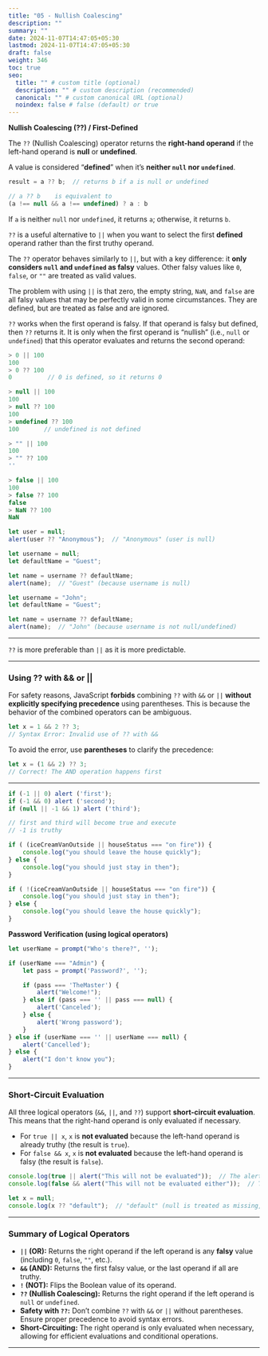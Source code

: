 ```yaml
---
title: "05 - Nullish Coalescing"
description: ""
summary: ""
date: 2024-11-07T14:47:05+05:30
lastmod: 2024-11-07T14:47:05+05:30
draft: false
weight: 346
toc: true
seo:
  title: "" # custom title (optional)
  description: "" # custom description (recommended)
  canonical: "" # custom canonical URL (optional)
  noindex: false # false (default) or true
---
```



**Nullish Coalescing (??) / First-Defined**

The `??` (Nullish Coalescing) operator returns the **right-hand operand** if the left-hand operand is **null** or **undefined**.

A value is considered “**defined**” when it’s **neither `null` nor `undefined`**.

```js
result = a ?? b;  // returns b if a is null or undefined

// a ?? b    is equivalent to
(a !== null && a !== undefined) ? a : b
```

If `a` is neither `null` nor `undefined`, it returns `a`; otherwise, it returns `b`.

`??` is a useful alternative to `||` when you want to select the first **defined** operand rather than the first truthy operand.

The `??` operator behaves similarly to `||`, but with a key difference: it **only considers `null` and `undefined` as falsy** values. Other falsy values like `0`, `false`, or `""` are treated as valid values.

The problem with using `||` is that zero, the empty string, `NaN`, and `false` are all falsy values that may be perfectly valid in some circumstances. They are defined, but are treated as false and are ignored.

`??` works when the first operand is falsy. If that operand is falsy but defined, then `??` returns it. It is only when the first operand is “nullish” (i.e., `null` or `undefined`) that this operator evaluates and returns the second operand:

```js
> 0 || 100
100
> 0 ?? 100
0          // 0 is defined, so it returns 0

> null || 100
100
> null ?? 100
100
> undefined ?? 100
100       // undefined is not defined

> "" || 100
100
> "" ?? 100
''

> false || 100
100
> false ?? 100
false
> NaN ?? 100
NaN
```

```js
let user = null;
alert(user ?? "Anonymous");  // "Anonymous" (user is null)
```

```js
let username = null;
let defaultName = "Guest";

let name = username ?? defaultName;
alert(name);  // "Guest" (because username is null)
```

```js
let username = "John";
let defaultName = "Guest";

let name = username ?? defaultName;
alert(name);  // "John" (because username is not null/undefined)
```

---

`??` is more preferable than `||` as it is more predictable.

---

### Using ?? with && or ||

For safety reasons, JavaScript **forbids** combining `??` with `&&` or `||` **without explicitly specifying precedence** using parentheses. This is because the behavior of the combined operators can be ambiguous.

```js
let x = 1 && 2 ?? 3;  
// Syntax Error: Invalid use of ?? with &&
```

To avoid the error, use **parentheses** to clarify the precedence:

```js
let x = (1 && 2) ?? 3;  
// Correct! The AND operation happens first
```

---

```js
if (-1 || 0) alert ('first');
if (-1 && 0) alert ('second');
if (null || -1 && 1) alert ('third');

// first and third will become true and execute
// -1 is truthy
```

```js
if ( (iceCreamVanOutside || houseStatus === "on fire")) {
	console.log("you should leave the house quickly");
} else {
	console.log("you should just stay in then");
}

if ( !(iceCreamVanOutside || houseStatus === "on fire")) {
	console.log("you should just stay in then");
} else {
	console.log("you should leave the house quickly");
}
```

**Password Verification (using logical operators)**

```js
let userName = prompt("Who's there?", '');

if (userName === "Admin") {
    let pass = prompt('Password?', '');

    if (pass === 'TheMaster') {
        alert("Welcome!");
    } else if (pass === '' || pass === null) {
        alert('Canceled');
    } else {
        alert('Wrong password');
    }
} else if (userName === '' || userName === null) {
    alert('Cancelled');
} else {
    alert("I don't know you");
}
```

---

### Short-Circuit Evaluation

All three logical operators (`&&`, `||`, and `??`) support **short-circuit evaluation**. This means that the right-hand operand is only evaluated if necessary.

- For `true || x`, `x` is **not evaluated** because the left-hand operand is already truthy (the result is `true`).
- For `false && x`, `x` is **not evaluated** because the left-hand operand is falsy (the result is `false`).

```js
console.log(true || alert("This will not be evaluated"));  // The alert is not triggered.
console.log(false && alert("This will not be evaluated either"));  // The alert is not triggered.

let x = null;
console.log(x ?? "default");  // "default" (null is treated as missing, so the right side is used)
```

---

### Summary of Logical Operators

- **`||` (OR):** Returns the right operand if the left operand is any **falsy** value (including `0`, `false`, `""`, etc.).
- **`&&` (AND):** Returns the first falsy value, or the last operand if all are truthy.
- **`!` (NOT):** Flips the Boolean value of its operand.
- **`??` (Nullish Coalescing):** Returns the right operand if the left operand is `null` or `undefined`.
- **Safety with `??`:** Don’t combine `??` with `&&` or `||` without parentheses. Ensure proper precedence to avoid syntax errors.
- **Short-Circuiting:** The right operand is only evaluated when necessary, allowing for efficient evaluations and conditional operations.

---
